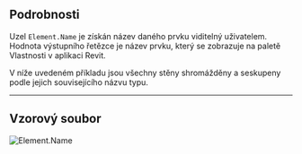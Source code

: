 ## Podrobnosti
Uzel `Element.Name` je získán název daného prvku viditelný uživatelem. Hodnota výstupního řetězce je název prvku, který se zobrazuje na paletě Vlastnosti v aplikaci Revit.

V níže uvedeném příkladu jsou všechny stěny shromážděny a seskupeny podle jejich souvisejícího názvu typu.
___
## Vzorový soubor

![Element.Name](./Revit.Elements.Element.Name_img.jpg)

